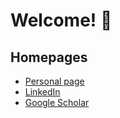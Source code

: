 <!-- [![JulesCollenne's GitHub stats](https://github-readme-stats.vercel.app/api?username=JulesCollenne)](https://github.com/anuraghazra/github-readme-stats) -->

# Welcome! 🙌

## Homepages
- [Personal page](https://julescollenne.github.io/)
- [LinkedIn](https://www.linkedin.com/in/jules-collenne/)
- [Google Scholar](https://scholar.google.com/citations?user=TQJRonQAAAAJ&hl=en)

<!--
**JulesCollenne/JulesCollenne** is a ✨ _special_ ✨ repository because its `README.md` (this file) appears on your GitHub profile.

Here are some ideas to get you started:

- 🔭 I’m currently working on ...
- 🌱 I’m currently learning ...
- 👯 I’m looking to collaborate on ...
- 🤔 I’m looking for help with ...
- 💬 Ask me about ...
- 📫 How to reach me: ...
- 😄 Pronouns: ...
- ⚡ Fun fact: ...
-->
